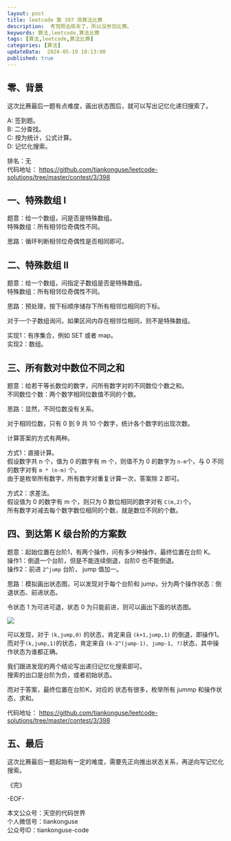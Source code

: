 ```yaml
---
layout: post  
title: leetcode 第 397 场算法比赛 
description:  考驾照去练车了，所以没参加比赛。  
keywords: 算法,leetcode,算法比赛  
tags: [算法,leetcode,算法比赛]  
categories: [算法]  
updateData:  2024-05-19 18:13:00  
published: true  
---
```



## 零、背景  


这次比赛最后一题有点难度，画出状态图后，就可以写出记忆化递归搜索了。  


A: 签到题。   
B: 二分查找。   
C: 按为统计，公式计算。  
D: 记忆化搜索。  


排名：无  
代码地址： https://github.com/tiankonguse/leetcode-solutions/tree/master/contest/3/398


## 一、特殊数组 I  


题意：给一个数组，问是否是特殊数组。  
特殊数组：所有相邻位奇偶性不同。  


思路：循环判断相邻位奇偶性是否相同即可。  


## 二、特殊数组 II  


题意：给一个数组，问指定子数组是否是特殊数组。  
特殊数组：所有相邻位奇偶性不同。  


思路：预处理，按下标顺序储存下所有相邻位相同的下标。  


对于一个子数组询问，如果区间内存在相邻位相同，则不是特殊数组。  


实现1：有序集合，例如 SET 或者 map。  
实现2：数组。  


## 三、所有数对中数位不同之和  


题意：给若干等长数位的数字，问所有数字对的不同数位个数之和。  
不同数位个数：两个数字相同位数值不同的个数。  


思路：显然，不同位数没有关系。  


对于相同位数，只有 0 到 9 共 10 个数字，统计各个数字的出现次数。  


计算答案的方式有两种。  


方式1：直接计算。  
假设数字共 n 个，值为 0 的数字有 m 个，则值不为 0 的数字为  `n-m`个，与 0 不同的数字对有 `m * (n-m)` 个。  
由于是枚举所有数字，所有数字对重复计算一次，答案除 2 即可。  


方式2：求差法。  
假设值为 0 的数字有 m 个，则只为 0 数位相同的数字对有 `C(m,2)`个。  
所有数字对减去每个数字数位相同的个数，就是数位不同的个数。  


## 四、到达第 K 级台阶的方案数

题意：起始位置在台阶1，有两个操作，问有多少种操作，最终位置在台阶 K。  
操作1：倒退一个台阶，但是不能连续倒退，台阶0 也不能倒退。  
操作2：前进 `2^jump` 台阶， jump 值加一。  


思路：模拟画出状态图，可以发现对于每个台阶和 jump，分为两个操作状态：倒退状态、前进状态。  


令状态 1 为可进可退，状态 0 为只能前进，则可以画出下面的状态图。  


![](https://res2024.tiankonguse.com/images/2024/05/19/001.png)



可以发现，对于 `(k,jump,0)` 的状态，肯定来自 `(k+1,jump,1)` 的倒退，即操作1。  
而对于`(k,jump,1)`的状态，肯定来自 `(k-2^(jump-1), jump-1, ?)`状态，其中操作状态为谁都正确。  


我们跟进发现的两个结论写出递归记忆化搜索即可。  
搜索的出口是台阶为负，或者初始状态。  


而对于答案，最终位置在台阶K，对应的 状态有很多，枚举所有 jummp 和操作状态，求和。  



代码地址： https://github.com/tiankonguse/leetcode-solutions/tree/master/contest/3/398


## 五、最后  


这次比赛最后一题起始有一定的难度，需要先正向推出状态关系，再逆向写记忆化搜索。  



《完》  


-EOF-  



本文公众号：天空的代码世界  
个人微信号：tiankonguse  
公众号ID：tiankonguse-code  
  

